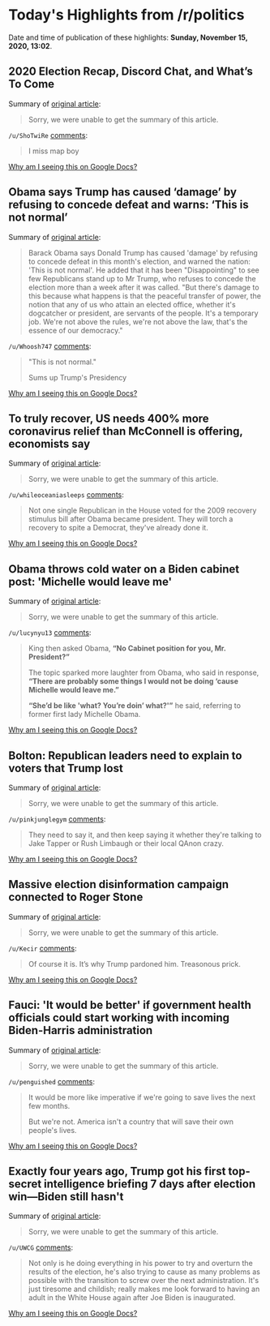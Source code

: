 # Today's Highlights from /r/politics

Date and time of publication of these highlights: **Sunday, November 15, 2020, 13:02**.

## 2020 Election Recap, Discord Chat, and What’s To Come

Summary of [original article](https://www.reddit.com/r/politics/comments/ju0ni1/2020_election_recap_discord_chat_and_whats_to_come/):

> Sorry, we were unable to get the summary of this article.

`/u/ShoTwiRe` [comments](https://www.reddit.com/r/politics/comments/ju0ni1/2020_election_recap_discord_chat_and_whats_to_come/):

> I miss map boy

[Why am I seeing this on Google Docs?](https://docs.google.com/document/d/1Dc6We63vOXIZsc0op-Bt4abqkYjXzOigalQqFxmvvbM/edit?usp=sharing)

## Obama says Trump has caused ‘damage’ by refusing to concede defeat and warns: ‘This is not normal’

Summary of [original article](https://www.independent.co.uk/news/world/americas/us-election-2020/obama-trump-biden-election-interview-b1723261.html):

> Barack Obama says Donald Trump has caused 'damage' by refusing to concede defeat in this month's election, and warned the nation: 'This is not normal'. He added that it has been "Disappointing" to see few Republicans stand up to Mr Trump, who refuses to concede the election more than a week after it was called. "But there's damage to this because what happens is that the peaceful transfer of power, the notion that any of us who attain an elected office, whether it's dogcatcher or president, are servants of the people. It's a temporary job. We're not above the rules, we're not above the law, that's the essence of our democracy."

`/u/Whoosh747` [comments](https://www.reddit.com/r/politics/comments/juo1al/obama_says_trump_has_caused_damage_by_refusing_to/):

> "This is not normal."
> 
> Sums up Trump's Presidency

[Why am I seeing this on Google Docs?](https://docs.google.com/document/d/1Dc6We63vOXIZsc0op-Bt4abqkYjXzOigalQqFxmvvbM/edit?usp=sharing)

## To truly recover, US needs 400% more coronavirus relief than McConnell is offering, economists say

Summary of [original article](https://www.salon.com/2020/11/15/to-truly-recover-us-needs-400-more-coronavirus-relief-than-mcconnell-is-offering-economists-say/):

> Sorry, we were unable to get the summary of this article.

`/u/whileoceaniasleeps` [comments](https://www.reddit.com/r/politics/comments/junfsb/to_truly_recover_us_needs_400_more_coronavirus/):

> Not one single Republican in the House voted for the 2009 recovery stimulus bill after Obama became president. They will torch a recovery to spite a Democrat, they've already done it.

[Why am I seeing this on Google Docs?](https://docs.google.com/document/d/1Dc6We63vOXIZsc0op-Bt4abqkYjXzOigalQqFxmvvbM/edit?usp=sharing)

## Obama throws cold water on a Biden cabinet post: 'Michelle would leave me'

Summary of [original article](https://thehill.com/blogs/in-the-know/in-the-know/526047-obama-throws-cold-water-on-a-biden-cabinet-post-michelle-would):

> Sorry, we were unable to get the summary of this article.

`/u/lucynyu13` [comments](https://www.reddit.com/r/politics/comments/juogiw/obama_throws_cold_water_on_a_biden_cabinet_post/):

> King then asked Obama, **“No Cabinet position for you, Mr. President?”** 
> 
> The topic sparked more laughter from Obama, who said in response, **“There  are probably some things I would not be doing ‘cause Michelle would  leave me.”**
> 
> **“She’d be like 'what? You’re doin’ what?'”** he said, referring to former first lady Michelle Obama.

[Why am I seeing this on Google Docs?](https://docs.google.com/document/d/1Dc6We63vOXIZsc0op-Bt4abqkYjXzOigalQqFxmvvbM/edit?usp=sharing)

## Bolton: Republican leaders need to explain to voters that Trump lost

Summary of [original article](https://thehill.com/homenews/sunday-talk-shows/526033-bolton-republican-leaders-need-to-explain-what-happened-in-the):

> Sorry, we were unable to get the summary of this article.

`/u/pinkjunglegym` [comments](https://www.reddit.com/r/politics/comments/jumz9q/bolton_republican_leaders_need_to_explain_to/):

> They need to say it, and then keep saying it whether they're talking to Jake Tapper or Rush Limbaugh or their local QAnon crazy.

[Why am I seeing this on Google Docs?](https://docs.google.com/document/d/1Dc6We63vOXIZsc0op-Bt4abqkYjXzOigalQqFxmvvbM/edit?usp=sharing)

## Massive election disinformation campaign connected to Roger Stone

Summary of [original article](https://us.cnn.com/videos/politics/2020/11/14/roger-stone-stop-the-steal-campaign-trump-drew-griffin-ebof-vpx.cnn):

> Sorry, we were unable to get the summary of this article.

`/u/Kecir` [comments](https://www.reddit.com/r/politics/comments/jumg17/massive_election_disinformation_campaign/):

> Of course it is. It’s why Trump pardoned him. Treasonous prick.

[Why am I seeing this on Google Docs?](https://docs.google.com/document/d/1Dc6We63vOXIZsc0op-Bt4abqkYjXzOigalQqFxmvvbM/edit?usp=sharing)

## Fauci: 'It would be better' if government health officials could start working with incoming Biden-Harris administration

Summary of [original article](https://www.cnn.com/2020/11/15/politics/anthony-fauci-coronavirus-biden-trump-transition-cnntv/index.html?utm_source=feedburner&utm_medium=feed&utm_campaign=Feed%3A+rss%2Fcnn_latest+%28RSS%3A+CNN+-+Most+Recent%29):

> Sorry, we were unable to get the summary of this article.

`/u/penguished` [comments](https://www.reddit.com/r/politics/comments/jun6h6/fauci_it_would_be_better_if_government_health/):

> It would be more like imperative if we're going to save lives the next few months.
> 
> But we're not. America isn't a country that will save their own people's lives.

[Why am I seeing this on Google Docs?](https://docs.google.com/document/d/1Dc6We63vOXIZsc0op-Bt4abqkYjXzOigalQqFxmvvbM/edit?usp=sharing)

## Exactly four years ago, Trump got his first top-secret intelligence briefing 7 days after election win—Biden still hasn't

Summary of [original article](https://www.newsweek.com/biden-trump-transition-briefing-1547545):

> Sorry, we were unable to get the summary of this article.

`/u/UWCG` [comments](https://www.reddit.com/r/politics/comments/julcs8/exactly_four_years_ago_trump_got_his_first/):

> Not only is he doing everything in his power to try and overturn the results of the election, he's also trying to cause as many problems as possible with the transition to screw over the next administration. It's just tiresome and childish; really makes me look forward to having an adult in the White House again after Joe Biden is inaugurated.

[Why am I seeing this on Google Docs?](https://docs.google.com/document/d/1Dc6We63vOXIZsc0op-Bt4abqkYjXzOigalQqFxmvvbM/edit?usp=sharing)

